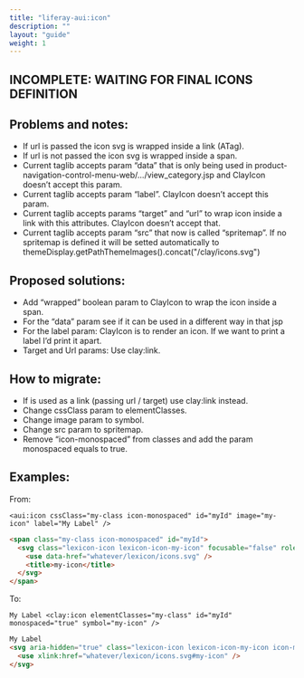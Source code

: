 ```yaml
---
title: "liferay-aui:icon"
description: ""
layout: "guide"
weight: 1
---
```


<article>

# INCOMPLETE: WAITING FOR FINAL ICONS DEFINITION

## Problems and notes:
- If url is passed the icon svg is wrapped inside a link (ATag).
- If url is not passed the icon svg is wrapped inside a span.
- Current taglib accepts param “data” that is only being used in product-navigation-control-menu-web/.../view_category.jsp and ClayIcon doesn’t accept this param.
- Current taglib accepts param “label”. ClayIcon doesn’t accept this param.
- Current taglib accepts params “target” and “url” to wrap icon inside a link with this attributes. ClayIcon doesn’t accept that.
- Current taglib accepts param “src” that now is called “spritemap”. If no spritemap is defined it will be setted automatically to themeDisplay.getPathThemeImages().concat("/clay/icons.svg")

</article>

<article>

## Proposed solutions:
- Add “wrapped” boolean param to ClayIcon to wrap the icon inside a span.
- For the “data” param see if it can be used in a different way in that jsp
- For the label param: ClayIcon is to render an icon. If we want to print a label I’d print it apart.
- Target and Url params: Use clay:link.

</article>

<article>

## How to migrate:
- If is used as a link (passing url / target) use clay:link instead.
- Change cssClass param to elementClasses.
- Change image param to symbol.
- Change src param to spritemap.
- Remove “icon-monospaced” from classes and add the param monospaced equals to true.

</article>

<article>

## Examples:

From:
```Taglib use
<aui:icon cssClass="my-class icon-monospaced" id="myId" image="my-icon" label="My Label" />
```
```html result
<span class="my-class icon-monospaced" id="myId">
  <svg class="lexicon-icon lexicon-icon-my-icon" focusable="false" role="img" title="">
    <use data-href="whatever/lexicon/icons.svg" />
    <title>my-icon</title>
  </svg>
</span>
```
	
To:
```Taglib use
My Label <clay:icon elementClasses="my-class" id="myId" monospaced="true" symbol="my-icon" />
```
```html result
My Label
<svg aria-hidden="true" class="lexicon-icon lexicon-icon-my-icon icon-monospaced" id="myId">
  <use xlink:href="whatever/lexicon/icons.svg#my-icon" />
</svg>
```

</article>